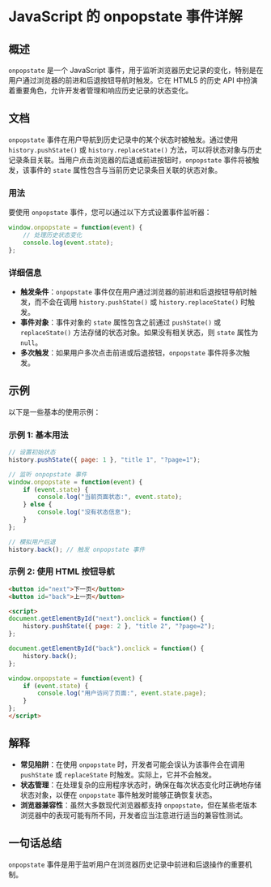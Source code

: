 <!--
Meta Description: # JavaScript 的 onpopstate 事件详解 ## 概述 `onpopstate` 是一个 JavaScript 事件，用于监听浏览器历史记录的变化，特别是在用户通过浏览器的前进和后退按钮导航时触发。它在 HTML5 的历史 API 中扮演着重要角色，允许开发者管理和响应历史记录的状...
Meta Keywords: onpopstate, history, state, event, pushstate
-->

# JavaScript 的 onpopstate 事件详解

## 概述
`onpopstate` 是一个 JavaScript 事件，用于监听浏览器历史记录的变化，特别是在用户通过浏览器的前进和后退按钮导航时触发。它在 HTML5 的历史 API 中扮演着重要角色，允许开发者管理和响应历史记录的状态变化。

## 文档
`onpopstate` 事件在用户导航到历史记录中的某个状态时被触发。通过使用 `history.pushState()` 或 `history.replaceState()` 方法，可以将状态对象与历史记录条目关联。当用户点击浏览器的后退或前进按钮时，`onpopstate` 事件将被触发，该事件的 `state` 属性包含与当前历史记录条目关联的状态对象。

### 用法
要使用 `onpopstate` 事件，您可以通过以下方式设置事件监听器：

```javascript
window.onpopstate = function(event) {
    // 处理历史状态变化
    console.log(event.state);
};
```

### 详细信息
- **触发条件**：`onpopstate` 事件仅在用户通过浏览器的前进和后退按钮导航时触发，而不会在调用 `history.pushState()` 或 `history.replaceState()` 时触发。
- **事件对象**：事件对象的 `state` 属性包含之前通过 `pushState()` 或 `replaceState()` 方法存储的状态对象。如果没有相关状态，则 `state` 属性为 `null`。
- **多次触发**：如果用户多次点击前进或后退按钮，`onpopstate` 事件将多次触发。

## 示例
以下是一些基本的使用示例：

### 示例 1: 基本用法
```javascript
// 设置初始状态
history.pushState({ page: 1 }, "title 1", "?page=1");

// 监听 onpopstate 事件
window.onpopstate = function(event) {
    if (event.state) {
        console.log("当前页面状态:", event.state);
    } else {
        console.log("没有状态信息");
    }
};

// 模拟用户后退
history.back(); // 触发 onpopstate 事件
```

### 示例 2: 使用 HTML 按钮导航
```html
<button id="next">下一页</button>
<button id="back">上一页</button>

<script>
document.getElementById("next").onclick = function() {
    history.pushState({ page: 2 }, "title 2", "?page=2");
};

document.getElementById("back").onclick = function() {
    history.back();
};

window.onpopstate = function(event) {
    if (event.state) {
        console.log("用户访问了页面:", event.state.page);
    }
};
</script>
```

## 解释
- **常见陷阱**：在使用 `onpopstate` 时，开发者可能会误认为该事件会在调用 `pushState` 或 `replaceState` 时触发。实际上，它并不会触发。
- **状态管理**：在处理复杂的应用程序状态时，确保在每次状态变化时正确地存储状态对象，以便在 `onpopstate` 事件触发时能够正确恢复状态。
- **浏览器兼容性**：虽然大多数现代浏览器都支持 `onpopstate`，但在某些老版本浏览器中的表现可能有所不同，开发者应当注意进行适当的兼容性测试。

## 一句话总结
`onpopstate` 事件是用于监听用户在浏览器历史记录中前进和后退操作的重要机制。